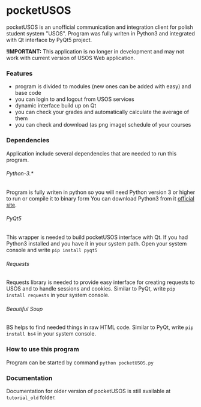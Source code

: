 # pocketUSOS
pocketUSOS is an unofficial communication and integration client for polish student system "USOS". Program was fully writen in Python3 and integrated with Qt interface by PyQt5 project.

**!IMPORTANT:** This application is no longer in development and may not work with current version of USOS Web application.

### Features
- program is divided to modules (new ones can be added with easy) and base code
- you can login to and logout from USOS services
- dynamic interface build up on Qt
- you can check your grades and automatically calculate the average of them
- you can check and download (as png image) schedule of your courses

### Dependencies
Application include several dependencies that are needed to run this program.
###### Python-3.*
Program is fully writen in python so you will need Python version 3 or higher to run or compile it to binary form
You can download Python3 from it [official site](https://www.python.org/).

###### PyQt5
This wrapper is needed to build pocketUSOS interface with Qt. If you had Python3 installed and you have it in your system path. Open your system console and write ```pip install pyqt5```

###### Requests
Requests library is needed to provide easy interface for creating requests to USOS and to handle sessions and cookies.
Similar to PyQt, write ```pip install requests``` in your system console.

###### Beautiful Soup
BS helps to find needed things in raw HTML code.
Similar to PyQt, write ```pip install bs4``` in your system console.

### How to use this program
Program can be started by command ```python pocketUSOS.py```

### Documentation
Documentation for older version of pocketUSOS is still available at ```tutorial_old``` folder.
